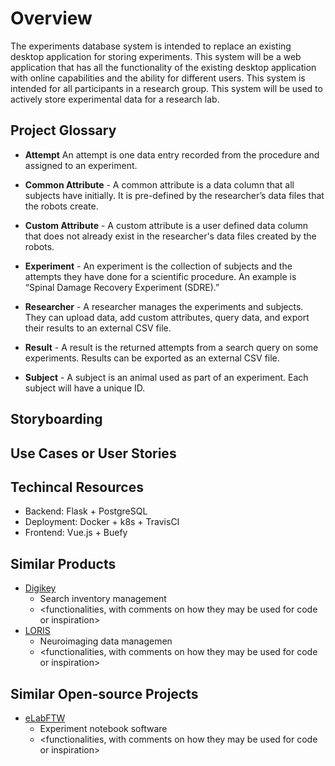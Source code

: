 # Overview

The experiments database system is intended to replace an existing desktop application for storing experiments. This system will be a web application that has all the functionality of the existing desktop application with online capabilities and the ability for different users. This system is intended for all participants in a research group. This system will be used to actively store experimental data for a research lab.

## Project Glossary
- **Attempt** An attempt is one data entry recorded from the procedure and assigned to an experiment.

- **Common Attribute** - A common attribute is a data column that all subjects have initially. It is pre-defined by the researcher’s data files that the robots create.

- **Custom Attribute** - A custom attribute is a user defined data column that does not already exist in the researcher's data files created by the robots.

- **Experiment** - An experiment is the collection of subjects and the attempts they have done for a scientific procedure. An example is “Spinal Damage Recovery Experiment (SDRE).”

- **Researcher** - A researcher manages the experiments and subjects. They can upload data, add custom attributes, query data, and export their results to an external CSV file.

- **Result** - A result is the returned attempts from a search query on some experiments. Results can be exported as an external CSV file.

- **Subject** - A subject is an animal used as part of an experiment. Each subject will have a unique ID.

## Storyboarding

## Use Cases or User Stories

## Techincal Resources
* Backend: Flask + PostgreSQL
* Deployment: Docker + k8s + TravisCI
* Frontend: Vue.js + Buefy

## Similar Products
* [Digikey](http://www.digikey.ca/products/en)
    - Search inventory management
    - &lt;functionalities, with comments on how they may be used for code or inspiration&gt;
* [LORIS](http://www.loris.ca/)
    - Neuroimaging data managemen
    - &lt;functionalities, with comments on how they may be used for code or inspiration&gt;

## Similar Open-source Projects
* [eLabFTW](https://github.com/elabftw/elabftw)
    - Experiment notebook software
    - &lt;functionalities, with comments on how they may be used for code or inspiration&gt; 
